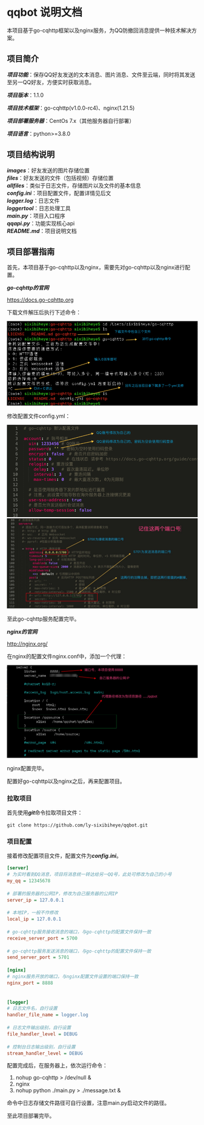 # qqbot 说明文档

本项目基于go-cqhttp框架以及nginx服务，为QQ防撤回消息提供一种技术解决方案。  

## 项目简介

***项目功能***：保存QQ好友发送的文本消息、图片消息、文件至云端，同时将其发送至另一QQ好友，方便实时获取消息。  

***项目版本***：1.1.0  

***项目技术框架***：go-cqhttp(v1.0.0-rc4)、nginx(1.21.5)  

***项目部署服务器***：CentOs 7.x（其他服务器自行部署）

***项目语言***：python>=3.8.0  

## 项目结构说明
***images***：好友发送的图片存储位置  
***files***：好友发送的文件（包括视频）存储位置  
***allfiles***：类似于日志文件，存储图片以及文件的基本信息  
***config.ini***：项目配置文件，配置详情见后文    
***logger.log***：日志文件  
***loggertool***：日志处理工具  
***main.py***：项目入口程序  
***qqapi.py***：功能实现核心api    
***README.md***：项目说明文档  


## 项目部署指南  

首先，本项目基于go-cqhttp以及nginx，需要先对go-cqhttp以及nginx进行配置。  

***go-cqhttp的官网***   

<https://docs.go-cqhttp.org>  

下载文件解压后执行下述命令：  

![](./md_pics/2.png)    

修改配置文件config.yml：  

![](./md_pics/3.png)   
![](./md_pics/6.jpg)  

至此go-cqhttp服务配置完毕。

***nginx的官网***  

<http://nginx.org/>  

在nginx的配置文件nginx.conf中，添加一个代理：    

![](./md_pics/7.png)   

nginx配置完毕。  

配置好go-cqhttp以及nginx之后，再来配置项目。

### 拉取项目

首先使用***git***命令拉取项目文件：  

`git clone https://github.com/ly-sixibiheye/qqbot.git`  

### 项目配置
接着修改配置项目文件，配置文件为***config.ini***。  

```ini
[server]
# 为实时看到QQ消息，项目将消息统一转达给另一QQ号，此处可修改为自己的小号
my_qq = 12345678

# 部署的服务器的公网IP，修改为自己服务器的公网IP
server_ip = 127.0.0.1

# 本地IP，一般不作修改
local_ip = 127.0.0.1

# go-cqhttp服务接收消息的端口，与go-cqhttp的配置文件保持一致
receive_server_port = 5700

# go-cqhttp服务发送消息的端口，与go-cqhttp的配置文件保持一致
send_server_port = 5701

[nginx]
# nginx服务开放的端口，与nginx配置文件设置的端口保持一致
nginx_port = 8888


[logger]
# 日志文件名，自行设置
handler_file_name = logger.log

# 日志文件输出级别，自行设置
file_handler_level = DEBUG

# 控制台日志输出级别，自行设置
stream_handler_level = DEBUG

```  

配置完成后，在服务器上，依次运行命令：  

1. nohup go-cqhttp > /dev/null &
2. nginx
3. nohup python ./main.py > ./message.txt &  

命令中日志存储文件路径可自行设置，注意main.py启动文件的路径。

至此项目部署完毕。



